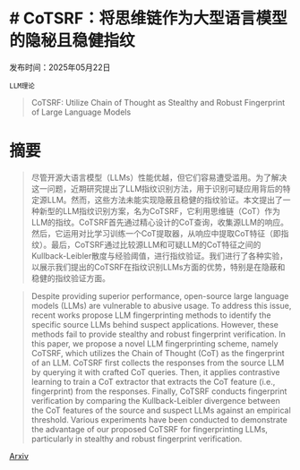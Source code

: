 # # CoTSRF：将思维链作为大型语言模型的隐秘且稳健指纹

发布时间：2025年05月22日

`LLM理论`

> CoTSRF: Utilize Chain of Thought as Stealthy and Robust Fingerprint of Large Language Models

# 摘要

> 尽管开源大语言模型（LLMs）性能优越，但它们容易遭受滥用。为了解决这一问题，近期研究提出了LLM指纹识别方法，用于识别可疑应用背后的特定源LLM。然而，这些方法未能实现隐蔽且稳健的指纹验证。本文提出了一种新型的LLM指纹识别方案，名为CoTSRF，它利用思维链（CoT）作为LLM的指纹。CoTSRF首先通过精心设计的CoT查询，收集源LLM的响应。然后，它运用对比学习训练一个CoT提取器，从响应中提取CoT特征（即指纹）。最后，CoTSRF通过比较源LLM和可疑LLM的CoT特征之间的Kullback-Leibler散度与经验阈值，进行指纹验证。我们进行了各种实验，以展示我们提出的CoTSRF在指纹识别LLMs方面的优势，特别是在隐蔽和稳健的指纹验证方面。

> Despite providing superior performance, open-source large language models (LLMs) are vulnerable to abusive usage. To address this issue, recent works propose LLM fingerprinting methods to identify the specific source LLMs behind suspect applications. However, these methods fail to provide stealthy and robust fingerprint verification. In this paper, we propose a novel LLM fingerprinting scheme, namely CoTSRF, which utilizes the Chain of Thought (CoT) as the fingerprint of an LLM. CoTSRF first collects the responses from the source LLM by querying it with crafted CoT queries. Then, it applies contrastive learning to train a CoT extractor that extracts the CoT feature (i.e., fingerprint) from the responses. Finally, CoTSRF conducts fingerprint verification by comparing the Kullback-Leibler divergence between the CoT features of the source and suspect LLMs against an empirical threshold. Various experiments have been conducted to demonstrate the advantage of our proposed CoTSRF for fingerprinting LLMs, particularly in stealthy and robust fingerprint verification.

[Arxiv](https://arxiv.org/abs/2505.16785)